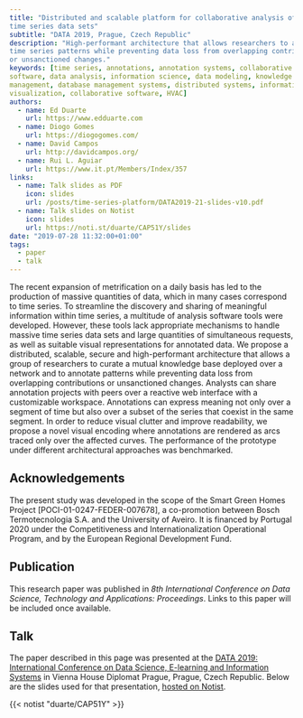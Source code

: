 ```yaml
---
title: "Distributed and scalable platform for collaborative analysis of massive
time series data sets"
subtitle: "DATA 2019, Prague, Czech Republic"
description: "High-performant architecture that allows researchers to annotate
time series patterns while preventing data loss from overlapping contributions
or unsanctioned changes."
keywords: [time series, annotations, annotation systems, collaborative
software, data analysis, information science, data modeling, knowledge
management, database management systems, distributed systems, information
visualization, collaborative software, HVAC]
authors:
  - name: Ed Duarte
    url: https://www.edduarte.com
  - name: Diogo Gomes
    url: https://diogogomes.com/
  - name: David Campos
    url: http://davidcampos.org/
  - name: Rui L. Aguiar
    url: https://www.it.pt/Members/Index/357
links:
  - name: Talk slides as PDF
    icon: slides
    url: /posts/time-series-platform/DATA2019-21-slides-v10.pdf
  - name: Talk slides on Notist
    icon: slides
    url: https://noti.st/duarte/CAP51Y/slides
date: "2019-07-28 11:32:00+01:00"
tags:
  - paper
  - talk
---
```


The recent expansion of metrification on a daily basis has led to the
production of massive quantities of data, which in many cases correspond to
time series. To streamline the discovery and sharing of meaningful information
within time series, a multitude of analysis software tools were developed.
However, these tools lack appropriate mechanisms to handle massive time series
data sets and large quantities of simultaneous requests, as well as suitable
visual representations for annotated data. We propose a distributed, scalable,
secure and high-performant architecture that allows a group of researchers to
curate a mutual knowledge base deployed over a network and to annotate patterns
while preventing data loss from overlapping contributions or unsanctioned
changes. Analysts can share annotation projects with peers over a reactive web
interface with a customizable workspace. Annotations can express meaning not
only over a segment of time but also over a subset of the series that coexist
in the same segment. In order to reduce visual clutter and improve readability,
we propose a novel visual encoding where annotations are rendered as arcs
traced only over the affected curves. The performance of the prototype under
different architectural approaches was benchmarked.


## Acknowledgements

The present study was developed in the scope of the Smart Green Homes Project
[POCI-01-0247-FEDER-007678], a co-promotion between Bosch Termotecnologia S.A.
and the University of Aveiro. It is financed by Portugal 2020 under the
Competitiveness and Internationalization Operational Program, and by the
European Regional Development Fund.


## Publication

This research paper was published in _8th International Conference on Data
Science, Technology and Applications: Proceedings_. Links to this paper will be
included once available.


## Talk

The paper described in this page was presented at the [DATA 2019: International
Conference on Data Science, E-learning and Information
Systems](http://www.dataconference.org) in Vienna House Diplomat Prague,
Prague, Czech Republic. Below are the slides used for that presentation,
[hosted on Notist](https://noti.st/duarte/CAP51Y/slides).

{{< notist "duarte/CAP51Y" >}}

